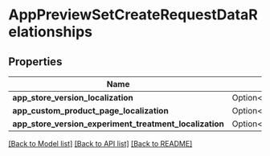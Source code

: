 # AppPreviewSetCreateRequestDataRelationships

## Properties

Name | Type | Description | Notes
------------ | ------------- | ------------- | -------------
**app_store_version_localization** | Option<[**models::AppPreviewSetRelationshipsAppStoreVersionLocalization**](AppPreviewSet_relationships_appStoreVersionLocalization.md)> |  | [optional]
**app_custom_product_page_localization** | Option<[**models::AppPreviewSetRelationshipsAppCustomProductPageLocalization**](AppPreviewSet_relationships_appCustomProductPageLocalization.md)> |  | [optional]
**app_store_version_experiment_treatment_localization** | Option<[**models::AppPreviewSetRelationshipsAppStoreVersionExperimentTreatmentLocalization**](AppPreviewSet_relationships_appStoreVersionExperimentTreatmentLocalization.md)> |  | [optional]

[[Back to Model list]](../README.md#documentation-for-models) [[Back to API list]](../README.md#documentation-for-api-endpoints) [[Back to README]](../README.md)


